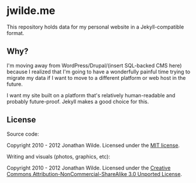 jwilde.me
=========

This repository holds data for my personal website in a
Jekyll-compatible format.

Why?
----

I'm moving away from WordPress/Drupal/(insert SQL-backed CMS here)
because I realized that I'm going to have a wonderfully painful time
trying to migrate my data if I want to move to a different platform or
web host in the future.

I want my site built on a platform that's relatively human-readable and
probably future-proof.  Jekyll makes a good choice for this.

License
-------

Source code: 

Copyright 2010 - 2012 Jonathan Wilde.
Licensed under the [MIT license](http://www.opensource.org/licenses/mit-license.php).

Writing and visuals (photos, graphics, etc):

Copyright 2010 - 2012 Jonathan Wilde.
Licensed under the [Creative Commons Attribution-NonCommercial-ShareAlike 3.0 Unported License](http://creativecommons.org/licenses/by-nc-sa/3.0/).
